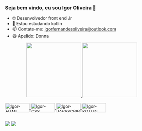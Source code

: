 ### Seja bem vindo, eu sou Igor Oliveira 👋

- 🤓 Desenvolvedor front end Jr
- 🌱 Estou estudando kotlin
- 📫 Contate-me: igorfernandesoliveira@outlook.com
- 😄 Apelido: Donna

<div align="center">
  <a href="https://github.com/D0nn4">
  <img height="180em" src="https://github-readme-stats.vercel.app/api?username=D0nn4&show_icons=true&theme=dark&include_all_commits=true&count_private=true"/>
  <img height="180em" src="https://github-readme-stats.vercel.app/api/top-langs/?username=D0nn4&layout=compact&langs_count=7&theme=dark"/>
</div>
  
 <div style="display: inline_block"><br>
  <img align="center" alt="Igor-HTML" height="30" width="80" src="https://img.shields.io/badge/HTML-239120?style=for-the-badge&logo=html5&logoColor=white">
  <img align="center" alt="Igor-CSS" height="30" width="80" src="https://img.shields.io/badge/CSS3-1572B6?style=for-the-badge&logo=css3&logoColor=white">
  <img align="center" alt="Igor-JAVASCRIPT" height="30" width="80" src="https://img.shields.io/badge/JavaScript-F7DF1E?style=for-the-badge&logo=javascript&logoColor=black">
  <img align="center" alt="Igor-KOTLIN" height="30" width="80" src="https://img.shields.io/badge/Kotlin-0095D5?&style=for-the-badge&logo=kotlin&logoColor=white">
 </div>
  
 ##

<div>
  <a href = "mailto:igorfernandesoliveira@outlook.com"><img src="https://img.shields.io/badge/Microsoft_Outlook-0078D4?style=for-the-badge&logo=microsoft-outlook&logoColor=white" target="_blank"></a>
  <a href="https://www.linkedin.com/in/igor-oliveira-471b88111/" target="_blank"><img src="https://img.shields.io/badge/-LinkedIn-%230077B5?style=for-the-badge&logo=linkedin&logoColor=white" target="_blank"></a>  
</div>
